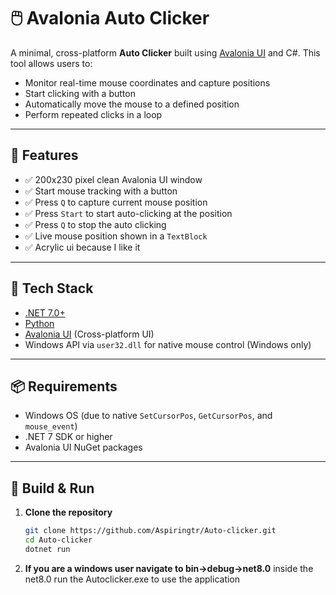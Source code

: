 # 🖱️ Avalonia Auto Clicker

A minimal, cross-platform **Auto Clicker** built using [Avalonia UI](https://avaloniaui.net/) and C#. This tool allows users to:
- Monitor real-time mouse coordinates and capture positions
- Start clicking with a button
- Automatically move the mouse to a defined position
- Perform repeated clicks in a loop

---

## 🚀 Features

- ✅ 200x230 pixel clean Avalonia UI window
- ✅ Start mouse tracking with a button
- ✅ Press `Q` to capture current mouse position
- ✅ Press `Start` to start auto-clicking at the position
- ✅ Press `Q` to stop the auto clicking
- ✅ Live mouse position shown in a `TextBlock`
- ✅ Acrylic ui because I like it
---

## 🧰 Tech Stack

- [.NET 7.0+](https://dotnet.microsoft.com/)
- [Python](https://www.python.org/)
- [Avalonia UI](https://avaloniaui.net/) (Cross-platform UI)
- Windows API via `user32.dll` for native mouse control (Windows only)

---

## 📦 Requirements

- Windows OS (due to native `SetCursorPos`, `GetCursorPos`, and `mouse_event`)
- .NET 7 SDK or higher
- Avalonia UI NuGet packages

---

## 🔧 Build & Run

1. **Clone the repository**
   ```bash
   git clone https://github.com/Aspiringtr/Auto-clicker.git
   cd Auto-clicker
   dotnet run
2. **If you are a windows user navigate to bin->debug->net8.0**
   inside the net8.0 run the Autoclicker.exe to use the application
